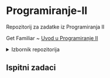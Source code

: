 # Programiranje-II

Repozitorij za zadatke iz Programiranja II

Get Familiar ~ [Uvod u Programiranje II](https://github.com/saranur/Programiranje-II/blob/main/Uvod%20u%20Programiranje%20II.md)

<details>
<summary>Izbornik repozitorija</summary>
<br>
<ul>
<li> <a href="">Ovdje sta zelis da se display </a> </li>
<li> <a href="Vježbe"> Vježbe </a> </li>
<li> <a href="OvjdestavisURL">Ovdje sta zelis da se display </a> </li>
</ul>
</details>

## Ispitni zadaci

